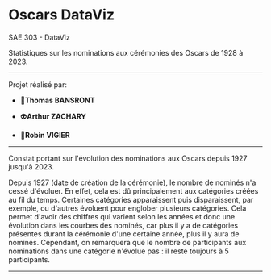 # Oscars DataViz
SAE 303 - DataViz

Statistiques sur les nominations aux cérémonies des Oscars de 1928 à 2023.

------------------------
 Projet réalisé par:
 
- 🤖**Thomas BANSRONT**
 
- 👽**Arthur ZACHARY**
 
- 🧙**Robin VIGIER** 
-----------------------

Constat portant sur l'évolution des nominations aux Oscars depuis 1927 jusqu'à 2023.

Depuis 1927 (date de création de la cérémonie), le nombre de nominés n'a cessé d'évoluer.
En effet, cela est dû principalement aux catégories créées au fil du temps. Certaines catégories apparaissent puis disparaissent, par exemple, ou d'autres évoluent pour englober plusieurs catégories. Cela permet d'avoir des chiffres qui varient selon les années et donc une évolution dans les courbes des nominés, car plus il y a de catégories présentes durant la cérémonie d'une certaine année, plus il y aura de nominés. Cependant, on remarquera que le nombre de participants aux nominations dans une catégorie n'évolue pas : il reste toujours à 5 participants.

-----------------------
